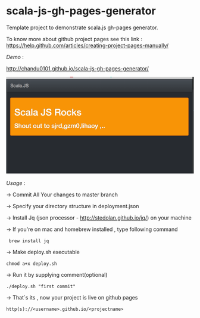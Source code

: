scala-js-gh-pages-generator
===========================

Template project to demonstrate scala.js gh-pages generator.

To know more about github project pages see this link : https://help.github.com/articles/creating-project-pages-manually/



*Demo* :

http://chandu0101.github.io/scala-js-gh-pages-generator/

![AppDemo](/images/app.png?raw=true)


*Usage* :

 -> Commit All Your changes to master branch

 -> Specify your directory structure in deployment.json

 -> Install Jq (json processor - http://stedolan.github.io/jq/) on your machine

 -> If you're on mac and homebrew installed , type following command

 ```
  brew install jq
 ```

 -> Make deploy.sh executable

   ```
   chmod a+x deploy.sh
   ```

 -> Run it by supplying comment(optional)


   ```
   ./deploy.sh "first commit"
   ```

 -> That`s its , now your project is live on github pages

 ```
 http(s)://<username>.github.io/<projectname>
```